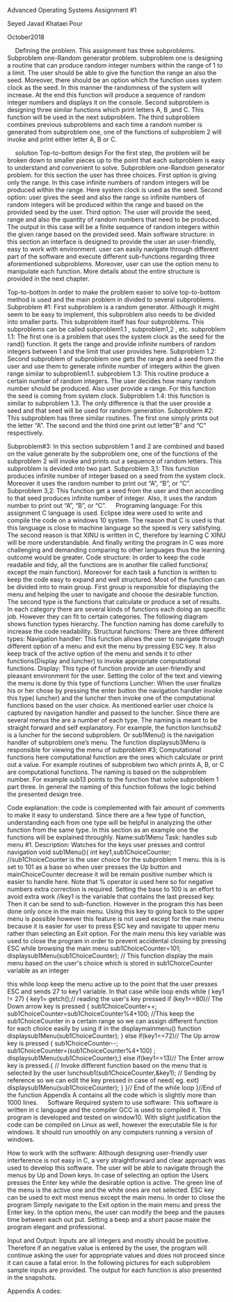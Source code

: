 



Advanced Operating Systems
Assignment #1




Seyed Javad Khataei Pour


October2018
 

 
Defining the problem.
This assignment has three subproblems. 
Subproblem one-Random generator problem.
subproblem one is designing a routine that can produce random integer numbers within the range of 1 to a limit. The user should be able to give the function the range an also the seed. Moreover, there should be an option which the function uses system clock as the seed. In this manner the randomness of the system will increase. At the end this function will produce a sequence of random integer numbers and displays it on the console.
Second subproblem is designing three similar functions which print letters A, B ,and C. This function will be used in the next subproblem.
The third subproblem combines previous subproblems and each time a random number is generated from subproblem one, one of the functions of subproblem 2 will invoke and print either letter A, B or C.

 
solution
Top-to-bottom design
For the first step, the problem will be broken down to smaller pieces up to the point that each subproblem is easy to understand and convenient to solve.
Subproblem one-Random generator problem.
for this section the user has three choices.
 First option is giving only the range.  In this case infinite numbers of random integers will be produced within the range. Here system clock is used as the seed.
Second option: user gives the seed and also the range so infinite numbers of random integers will be produced within the range and based on the provided seed by the user.
Third option: The user will provide the seed, range and also the quantity of random numbers that need to be produced. The output in this case will be a finite sequence of random integers within the given range based on the provided seed. 
Main software structure: in this section an interface is designed to provide the user an user-friendly, easy to work with environment. user can easily navigate through different part of the software and execute different sub-functions regarding three aforementioned subproblems.  Moreover, user can use the option menu to manipulate each function. More details about the entire structure is provided in the next chapter.

Top-to-bottom
In order to make the problem easier to solve top-to-bottom method is used and the main problem in divided to several subproblems.
Subproblem #1: 
 First subproblem is a random generator. Although it might seem to be easy to implement, this subproblem also needs to be divided into smaller parts. This subproblem itself has four subproblems. This subproblems can be called subproblem1.1 , subproblem1,2 , etc.
subproblem 1.1:
 The first one is a problem that uses the system clock as the seed for the rand() function. It gets the range and provide infinite numbers of random integers between 1 and the limit that user provides here.
Subproblem 1.2:
Second subproblem of subproblem one gets the range and a seed from the user and use them to generate infinite number of integers within the given range similar to subproblem1.1.
subproblem 1.3:
This routine produce a certain number of random integers. The user decides how many random number should be produced. Also user provide a range. For this function the seed is coming from system clock.
Subproblem 1.4: 
this function is similar to subproblem 1.3. The only difference is that the user provide a seed and that seed will be used for random generation.
Subproblem #2:
This subproblem has three similar routines. The first one simply prints out the letter “A”. The second and the third one print out letter”B” and “C” respectively.

Subproblem#3:
In this section subproblem 1 and 2 are combined and based on the value generate by the subproblem one, one of the functions of the subproblem 2 will invoke and prints out a sequence of random letters. This subproblem is devided into two part. 
Subproblem 3,1:
This function produces infinite number of integer based on a seed from the system clock. Moreover it uses the random number to print out “A”, “B”, or “C”.
Subproblem 3,2:
This function get a seed from the user and then according to that seed produces infinite number of integer. Also, it uses the random number to print out “A”, “B”, or “C”.
 
Programing language:
For this assignment C language is used. Eclipse idea were used to write and compile the code on a windows 10 system. The reason that C is used is that this language is close to machine language so the speed is very satisfying. The second reason is that XINU is written in C, therefore by learning C XINU will be more understandable. And finally writing the program in C was more challenging and demanding comparing to other languages thus the learning outcome would be greater.
Code structure:
In order to keep the code readable and tidy, all the functions are in another file called functions( except the main function). Moreover for each task a function is written to keep the code easy to expand and well structured. Most of the function can be divided into to main group. First group is responsible for displaying the menu and helping the user to navigate and choose the desirable function. The second type is the functions that calculate or produce a set of results. In each category there are several kinds of functions each doing an specific job. However they can fit to certain categories. The following diagram shows function types hierarchy. The function naming has dome carefully to increase the code readability.
Structural functions: 
There are three different types:
Navigation handler: 
This function allows the user to navigate through different option of a menu and exit the menu by pressing ESC key. It also keep track of the active option of the menu and sends it to other functions(Display and luncher) to invoke appropriate computational functions.
Display:
This type of function provide an user-friendly and pleasant environment for the user. Setting the color of the text and viewing the menu is done by this type of functions
Luncher:
When the user finalize his or her chose by pressing the enter button the navigation handler invoke this type( luncher) and the luncher then invoke one of the computational functions based on the user choice. As mentioned earlier user choice is captured by navigation handler and passed to the luncher.
Since there are several menus the are a number of each type. The naming is meant to be straight forward and self explanatory. For example, the function lunchsub2 is a luncher for the second subproblem. Or sub1Menu() is the navigation handler of subproblem one’s menu. The function displaysub3Menu is responsible for viewing the menu of subproblem #3;
Computational functions
here computational function are the ones which calculate or print out a value. For example routines of subproblem two which prints A, B, or C are computational functions.
The naming is based on the subproblem number. For example sub13 points to the function that solve subproblem 1 part three.  In general the naming of this function follows the logic behind the presented design tree.

Code explanation:
the code is complemented with fair amount of comments to make it easy to understand. Since there are a few type of function, understanding each from one type will be helpful in analyzing the other function from the same type.  In this section as an example one the functions will be explained throughly.
Name:sub1Menu 
Task: handles sub menu #1. 
Description: Watches for the keys user presses and control navigation
void sub1Menu(){
int key1,sub1ChoiceCounter;
//sub1ChoiceCounter is the user choice for the subproblem 1 menu. this is is set to 101 as a base so when user presses the Up button and mainChoiceCounter decrease it will be remain positive number which is easier to handle here. Note that % operator is used here so for negative numbers extra correction is required. Setting the base to 100 is an effort to avoid extra work
//key1 is the variable that contains the last pressed key. Then it can be send to sub-function. However in the program this has been done only once in the main menu.
Using this key to going back to the upper menu is possible however this feature is not used except for the main menu because it is easier for user to press ESC key and navigate to upper menu rather than selecting an Exit option. For the main menu this key variable was used to close the program in order to prevent accidental closing by pressing ESC while browsing the main menu
sub1ChoiceCounter=101;
displaysub1Menu(sub1ChoiceCounter);
// This function display the main menu based on the user's choice which is stored in  sub1ChoiceCounter variable as an integer

this while loop keep the menu active up to the point that the user presses ESC and sends 27 to key1 variable. In that case while loop ends
while ( key1 != 27)
	{
		key1= getch();// reading the user's key pressed
		if (key1==80)// The Down arrow key is pressed
			{
			sub1ChoiceCounter++;
			sub1ChoiceCounter=sub1ChoiceCounter%4+100;
 //This keep the sub1ChoiceCounter in a certain range so we can assign different function for each choice easily by using if in the displaymainmenu() function
			displaysub1Menu(sub1ChoiceCounter);
			}
		else if(key1==72)// The Up arrow key is pressed
			{
			sub1ChoiceCounter--;	
			sub1ChoiceCounter=(sub1ChoiceCounter%4+100)	;	
			displaysub1Menu(sub1ChoiceCounter);}
		else if(key1==13)// The Enter arrow key is pressed.{
// Invoke different function based on the menu that is selected by the user				 lunchsub1(sub1ChoiceCounter,&key1);
// Sending by reference so we can edit the key pressed in case of need( eg. exit)
			displaysub1Menu(sub1ChoiceCounter);	}
	}// End of the while loop
}//End of the function
Appendix A contains all the code which is slightly more than 1000 lines.
 
Software
Required system to use software:
This software is written in c language and the compiler GCC is used to compiled it. This program is developed and tested on window10. With slight justification the code can be compiled on Linux as well, however the executable file is for windows. It should run smoothly on any computers running a version of windows. 

How to work with the software:
Although designing user-friendly user interference is not easy in C, a very straightforward and clear approach was used to develop this software. The user will be able to navigate through the menus by Up and Down keys. In case of selecting an option the Users presses the Enter key while the desirable option is active. The green line of the menu is the active one and the white ones are not selected. ESC key can be used to exit most menus except the main menu. In order to close the program Simply navigate to the Exit option in the main menu and press the Enter key. In the option menu, the user can modify the beep and the pauses time between each out put. Setting a beep and a short pause make the program elegant and professional.

Input and Output:
Inputs are all integers and mostly should be positive. Therefore if an negative value is entered by the user, the program will continue asking the user for appropriate values and does not proceed since it can cause a fatal error. In the following pictures for each subproblem sample inputs are provided.
The output for each function is also presented in the snapshots.






Appendix A codes:
